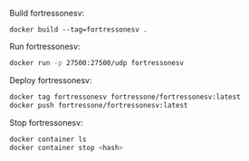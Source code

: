 Build fortressonesv:

```
docker build --tag=fortressonesv .
```

Run fortressonesv:

```sh
docker run -p 27500:27500/udp fortressonesv
```

Deploy fortressonesv:

```sh
docker tag fortressonesv fortressone/fortressonesv:latest
docker push fortressone/fortressonesv:latest
```

Stop fortressonesv:

```sh
docker container ls
docker container stop <hash>
```
